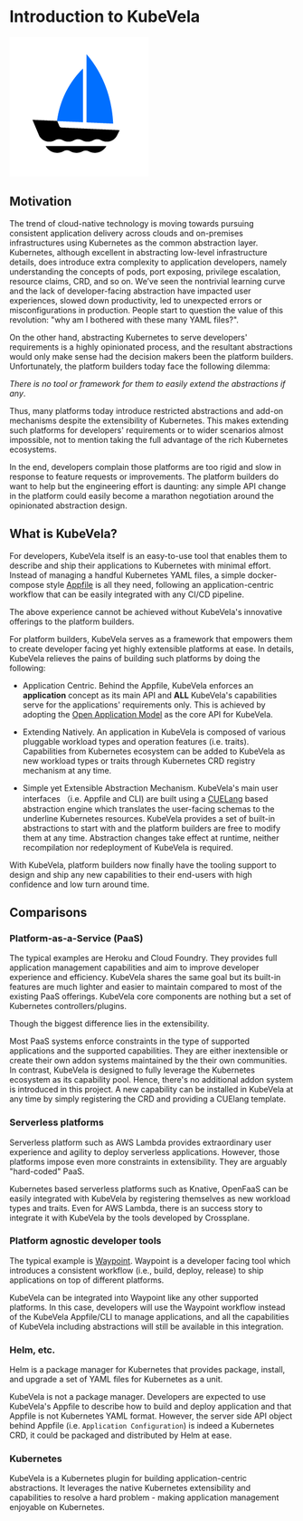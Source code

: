 # Introduction to KubeVela

![alt](../resources/KubeVela-01.png)

## Motivation

The trend of cloud-native technology is moving towards pursuing consistent application delivery across clouds and on-premises infrastructures using Kubernetes as the common abstraction layer. Kubernetes, although excellent in abstracting low-level infrastructure details, does introduce extra complexity to application developers, namely understanding the concepts of pods, port exposing, privilege escalation, resource claims, CRD, and so on. We’ve seen the nontrivial learning curve and the lack of developer-facing abstraction have impacted user experiences, slowed down productivity, led to unexpected errors or misconfigurations in production. People start to question the value of this revolution: "why am I bothered with these many YAML files?".

On the other hand, abstracting Kubernetes to serve developers' requirements is a highly opinionated process, and the resultant abstractions would only make sense had the decision makers been the platform builders. Unfortunately, the platform builders today face the following dilemma:

*There is no tool or framework for them to easily extend the abstractions if any*. 

Thus, many platforms today introduce restricted abstractions and add-on mechanisms despite the extensibility of Kubernetes. This makes extending such platforms for developers' requirements or to wider scenarios almost impossible, not to mention taking the full advantage of the rich Kubernetes ecosystems.

In the end, developers complain those platforms are too rigid and slow in response to feature requests or improvements. The platform builders do want to help but the engineering effort is daunting: any simple API change in the platform could easily become a marathon negotiation around the opinionated abstraction design.

## What is KubeVela?

For developers, KubeVela itself is an easy-to-use tool that enables them to describe and ship their applications to Kubernetes with minimal effort. Instead of managing a handful Kubernetes YAML files, a simple docker-compose style [Appfile](/en/developers/devex/appfile) is all they need, following an application-centric workflow that can be easily integrated with any CI/CD pipeline.

The above experience cannot be achieved without KubeVela's innovative offerings to the platform builders.

For platform builders, KubeVela serves as a framework that empowers them to create developer facing yet highly extensible platforms at ease. In details, KubeVela relieves the pains of building such platforms by doing the following:

- Application Centric. Behind the Appfile, KubeVela enforces an **application** concept as its main API and **ALL** KubeVela's capabilities serve for the applications' requirements only. This is achieved by adopting the [Open Application Model](https://github.com/oam-dev/spec) as the core API for KubeVela.
 
- Extending Natively. An application in KubeVela is composed of various pluggable workload types and operation features (i.e. traits). Capabilities from Kubernetes ecosystem can be added to KubeVela as new workload types or traits through Kubernetes CRD registry mechanism at any time.

- Simple yet Extensible Abstraction Mechanism. KubeVela's main user interfaces （i.e. Appfile and CLI) are built using a [CUELang](https://github.com/cuelang/cue) based abstraction engine which translates the user-facing schemas to the underline Kubernetes resources. KubeVela provides a set of built-in abstractions to start with and the platform builders are free to modify them at any time. Abstraction changes take effect at runtime, neither recompilation nor redeployment of KubeVela is required.
  
With KubeVela, platform builders now finally have the tooling support to design and ship any new capabilities to their end-users with high confidence and low turn around time. 

## Comparisons

### Platform-as-a-Service (PaaS) 

The typical examples are Heroku and Cloud Foundry. They provides full application management capabilities and aim to improve developer experience and efficiency. KubeVela shares the same goal but its built-in features are much lighter and easier to maintain compared to most of the existing PaaS offerings. KubeVela core components are nothing but a set of Kubernetes controllers/plugins.

Though the biggest difference lies in the extensibility. 

Most PaaS systems enforce constraints in the type of supported applications and the supported capabilities. They are either inextensible or create their own addon systems maintained by the their own communities. In contrast, KubeVela is designed to fully leverage the Kubernetes ecosystem as its capability pool. Hence, there's no additional addon system is introduced in this project. A new capability can be installed in KubeVela at any time by simply registering the CRD and providing a CUElang template.

### Serverless platforms  

Serverless platform such as AWS Lambda provides extraordinary user experience and agility to deploy serverless applications. However, those platforms impose even more constraints in extensibility. They are arguably "hard-coded" PaaS.

Kubernetes based serverless platforms such as Knative, OpenFaaS can be easily integrated with KubeVela by registering themselves as new workload types and traits. Even for AWS Lambda, there is an success story to integrate it with KubeVela by the tools developed by Crossplane.

### Platform agnostic developer tools

The typical example is [Waypoint](https://github.com/hashicorp/waypoint). Waypoint is a developer facing tool which introduces a consistent workflow (i.e., build, deploy, release) to ship applications on top of different platforms.

KubeVela can be integrated into Waypoint like any other supported platforms. In this case, developers will use the Waypoint workflow instead of the KubeVela Appfile/CLI to manage applications, and all the capabilities of KubeVela including abstractions will still be available in this integration.

### Helm, etc. 

Helm is a package manager for Kubernetes that provides package, install, and upgrade a set of YAML files for Kubernetes as a unit. 

KubeVela is not a package manager. Developers are expected to use KubeVela's Appfile to describe how to build and deploy application and that Appfile is not Kubernetes YAML format. However, the server side API object behind Appfile (i.e. `Application Configuration`) is indeed a Kubernetes CRD, it could be packaged and distributed by Helm at ease.

### Kubernetes

KubeVela is a Kubernetes plugin for building application-centric abstractions. It leverages the native Kubernetes extensibility and capabilities to resolve a hard problem - making application management enjoyable on Kubernetes.
